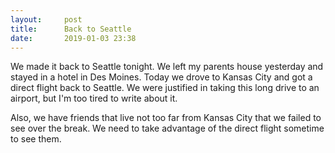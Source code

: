 ```yaml
---
layout:     post
title:      Back to Seattle
date:       2019-01-03 23:38
---
```


We made it back to Seattle tonight. We left my parents house yesterday
and stayed in a hotel in Des Moines. Today we drove to Kansas City and
got a direct flight back to Seattle. We were justified in taking this
long drive to an airport, but I'm too tired to write about it.

Also, we have friends that live not too far from Kansas City that we
failed to see over the break. We need to take advantage of the direct
flight sometime to see them.

